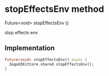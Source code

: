 


# stopEffectsEnv method








Future&lt;void> stopEffectsEnv
()





<p>stop effects env</p>



## Implementation

```dart
Future<void> stopEffectsEnv() async {
  ZegoUIKitCore.shared.stopEffectsEnv();
}
```







